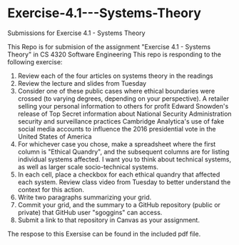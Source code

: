 # Exercise-4.1---Systems-Theory
Submissions for Exercise 4.1 - Systems Theory

This Repo is for submision of the assignment "Exercise 4.1 - Systems Theory" in CS 4320 Software Engineering
This repo is responding to the following exercise:


1. Review each of the four articles on systems theory in the readings
2. Review the lecture and slides from Tuesday
3. Consider one of these public cases where ethical boundaries were crossed (to varying degrees, depending on your perspective).
      A retailer selling your personal information to others for profit
      Edward Snowden's release of Top Secret information about National Security Administration security and surveillance practices
      Cambridge Analytica's use of fake social media accounts to influence the 2016 presidential vote in the United States of America
4. For whichever case you chose, make a spreadsheet where the first column is "Ethical Quandry", and the subsequent columns are for listing individual systems affected. I want you to think about technical systems, as well as larger scale socio-technical systems.
5. In each cell, place a checkbox for each ethical quandry that affected each system. Review class video from Tuesday to better understand the context for this action.
6. Write two paragraphs summarizing your grid.
7. Commit your grid, and the summary to a GitHub repository (public or private) that GitHub user "sgoggins" can access.
8. Submit a link to that repository in Canvas as your assignment.

The respose to this Exersise can be found in the included pdf file.
